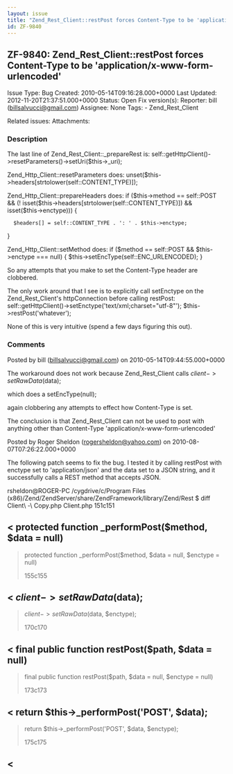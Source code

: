 ```yaml
---
layout: issue
title: "Zend_Rest_Client::restPost forces Content-Type to be 'application/x-www-form-urlencoded'"
id: ZF-9840
---
```


ZF-9840: Zend\_Rest\_Client::restPost forces Content-Type to be 'application/x-www-form-urlencoded'
---------------------------------------------------------------------------------------------------

 Issue Type: Bug Created: 2010-05-14T09:16:28.000+0000 Last Updated: 2012-11-20T21:37:51.000+0000 Status: Open Fix version(s): 
 Reporter:  bill (billsalvucci@gmail.com)  Assignee:  None  Tags: - Zend\_Rest\_Client
 
 Related issues: 
 Attachments: 
### Description

The last line of Zend\_Rest\_Client::\_prepareRest is: self::getHttpClient()->resetParameters()->setUri($this->\_uri);

Zend\_Http\_Client::resetParameters does: unset($this->headers[strtolower(self::CONTENT\_TYPE)]);

Zend\_Http\_Client::prepareHeaders does: if ($this->method == self::POST && (! isset($this->headers[strtolower(self::CONTENT\_TYPE)]) && isset($this->enctype))) {

 
      $headers[] = self::CONTENT_TYPE . ': ' . $this->enctype;


}

Zend\_Http\_Client::setMethod does: if ($method == self::POST && $this->enctype === null) { $this->setEncType(self::ENC\_URLENCODED); }

So any attempts that you make to set the Content-Type header are clobbered.

The only work around that I see is to explicitly call setEnctype on the Zend\_Rest\_Client's httpConnection before calling restPost: self::getHttpClient()->setEnctype('text/xml;charset="utf-8"'); $this->restPost('whatever');

None of this is very intuitive (spend a few days figuring this out).

 

 

### Comments

Posted by bill (billsalvucci@gmail.com) on 2010-05-14T09:44:55.000+0000

The workaround does not work because Zend\_Rest\_Client calls $client->setRawData($data);

which does a setEncType(null);

again clobbering any attempts to effect how Content-Type is set.

The conclusion is that Zend\_Rest\_Client can not be used to post with anything other than Content-Type 'application/x-www-form-urlencoded'

 

 

Posted by Roger Sheldon (rogersheldon@yahoo.com) on 2010-08-07T07:26:22.000+0000

The following patch seems to fix the bug. I tested it by calling restPost with enctype set to 'application/json' and the data set to a JSON string, and it successfully calls a REST method that accepts JSON.

rsheldon@ROGER-PC /cygdrive/c/Program Files (x86)/Zend/ZendServer/share/ZendFramework/library/Zend/Rest $ diff Client\\ -\\ Copy.php Client.php 151c151

< protected function \_performPost($method, $data = null)
---------------------------------------------------------

> protected function _performPost($method, $data = null, $enctype = null)
> 
> 
> 155c155

< $client->setRawData($data);
-----------------------------

> $client->setRawData($data, $enctype);
> 
> 
> 170c170

< final public function restPost($path, $data = null)
-----------------------------------------------------

> final public function restPost($path, $data = null, $enctype = null)
> 
> 
> 173c173

< return $this->\_performPost('POST', $data);
---------------------------------------------

> return $this->_performPost('POST', $data, $enctype);
> 
> 
> 175c175

<
-

>

 

 
